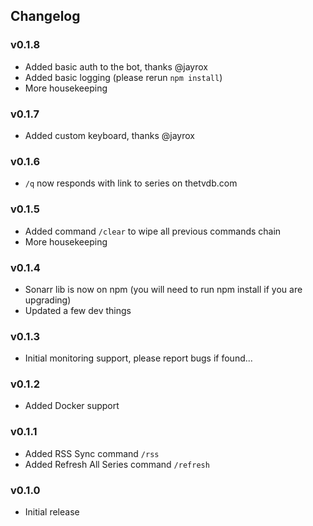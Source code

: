 ## Changelog

### v0.1.8
- Added basic auth to the bot, thanks @jayrox
- Added basic logging (please rerun `npm install`)
- More housekeeping

### v0.1.7
- Added custom keyboard, thanks @jayrox

### v0.1.6
- `/q` now responds with link to series on thetvdb.com

### v0.1.5
- Added command `/clear` to wipe all previous commands chain
- More housekeeping

### v0.1.4
- Sonarr lib is now on npm (you will need to run npm install if you are upgrading)
- Updated a few dev things

### v0.1.3
- Initial monitoring support, please report bugs if found...

### v0.1.2
- Added Docker support

### v0.1.1
- Added RSS Sync command `/rss`
- Added Refresh All Series command `/refresh`

### v0.1.0
- Initial release
